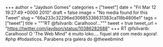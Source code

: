 
+++
author = "Jaydson Gomes"
categories = ["tweet"]
date = "Fri Mar 12 19:27:49 +0000 2010"
draft = false
image = "No media found for this Tweet"
slug = "66a233c32296ed30685338631383ca118b4806e1"
tags = ["tweet"]
title = """RT @fsilvarib: Caralhooo!..."""
tweet = true
tweet_url = "https://twitter.com/jaydson/status/10386282688"
+++
RT @fsilvarib: Caralhooo! O 'The Web Mind" é muito loko.... fiquei até com medo agora!. #php #fodasticos. Parabens pra galera do @thewebmind
